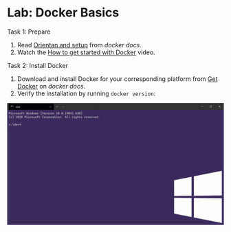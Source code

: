 # Lab: Docker Basics

Task 1: Prepare 
1. Read [Orientan and setup](https://docs.docker.com/get-started/) from *docker docs*.  
2. Watch the [How to get started with Docker](https://youtu.be/fqMOX6JJhGo) video.

Task 2: Install Docker 
1. Download and install Docker for your corresponding platform from [Get Docker](https://docs.docker.com/get-docker/) on *docker docs*.
2. Verify the installation by running `docker version`:  

![](../../img/lab.wt_docker_version.gif)
